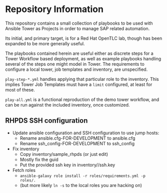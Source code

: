 # Repository Information

This repository contains a small collection of playbooks to be used with Ansible Tower as Projects in order to manage SAP related automation.

Its initial, and primary target, is for a Red Hat OpenTLC lab, though has been expanded to be more generally useful.

The playbooks contained herein are useful either as discrete steps for a Tower Workflow based deployment, as well as example playbooks handling
several of the steps one might model in Tower. The requirements to configure a local tower, job templates and inventory, are unspecified.


`play-step-*.yml` handles applying that particular role to the inventory. This implies Tower Job Templates must have a `limit` configured, at least for most of these.

`play-all.yml` is a functional reproduction of the demo tower workflow, and can be run against the included inventory, once customized.


## RHPDS SSH configuration

* Update ansible configuration and SSH configuration to use jump hosts:
  * Rename ansible.cfg-FOR-DEVELOPMENT to ansible.cfg
  * Rename ssh_config-FOR-DEVELOPMENT to ssh_config
* Fix inventory
  * Copy inventory/sample_rhpds (or just edit)
  * Mostly fix the guid
  * Put the provided ssh key in inventory/<inventory>/ssh.key
* Fetch roles
  * `ansible-galaxy role install -r roles/requirements.yml -p roles/.`
  * (but more likely `ln -s` to the local roles you are hacking on)